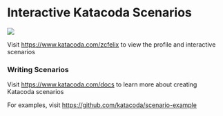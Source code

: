 # Interactive Katacoda Scenarios

[![](http://shields.katacoda.com/katacoda/zcfelix/count.svg)](https://www.katacoda.com/zcfelix "Get your profile on Katacoda.com")

Visit https://www.katacoda.com/zcfelix to view the profile and interactive scenarios

### Writing Scenarios
Visit https://www.katacoda.com/docs to learn more about creating Katacoda scenarios

For examples, visit https://github.com/katacoda/scenario-example
